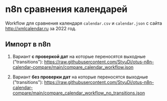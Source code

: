 # n8n сравнения календарей
Workflow для сравнения календаря `calendar.csv` и `calendar.json` с сайта http://xmlcalendar.ru за 2022 год.

## Импорт в n8n
1. Вариант **с проверкой дат** на которые переносятся выходные ("transitions"): https://raw.githubusercontent.com/StyuDi/otus-n8n-calendar-compare/main/compare_calendar_workflow.json

2. Вариант **без проверки дат** на которые переносятся выходные ("transitions"): https://raw.githubusercontent.com/StyuDi/otus-n8n-calendar-compare/main/compare_calendar_workflow_no_transitions.json

